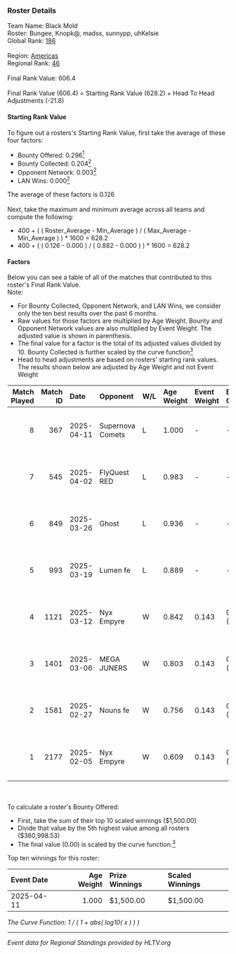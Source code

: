 ### Roster Details<br />
Team Name: Black Mold<br />
Roster: Bungee, Knopk@, madss, sunnypp, uhKelsie<br />
Global Rank: [186](../../standings_global_2025_05_05.md)<br />
<br />
Region: [Americas]( ../../standings_americas_2025_05_05.md)<br />
Regional Rank: [46]( ../../standings_americas_2025_05_05.md)<br />
<br />
Final Rank Value:  606.4<br />
<br />
Final Rank Value (606.4) = Starting Rank Value (628.2) + Head To Head Adjustments (-21.8)<br />

#### Starting Rank Value<br />
To figure out a rosters's Starting Rank Value, first take the average of these four factors:<br />
- Bounty Offered: 0.296[<sup>1</sup>](#table2)
- Bounty Collected: 0.204[<sup>2</sup>](#table1)
- Opponent Network: 0.003[<sup>2</sup>](#table1)
- LAN Wins: 0.000[<sup>2</sup>](#table1)

The average of these factors is 0.126<br />
<br />
Next, take the maximum and minimum average across all teams and compute the following:<br />
- 400 + ( ( Roster_Average - Min_Average ) / ( Max_Average - Min_Average ) ) * 1600 = 628.2
- 400 + ( ( 0.126 - 0.000 ) / ( 0.882 - 0.000 ) ) * 1600 = 628.2


#### Factors<br />
Below you can see a table of all of the matches that contributed to this roster's Final Rank Value.<br />
Note:<br />

- For Bounty Collected, Opponent Network, and LAN Wins, we consider only the ten best results over the past 6 months.
- Raw values for those factors are multiplied by Age Weight. Bounty and Opponent Network values are also multiplied by Event Weight. The adjusted value is shown in parenthesis.
- The final value for a factor is the total of its adjusted values divided by 10. Bounty Collected is further scaled by the curve function[<sup>3</sup>](#curveFunction)
- Head to head adjustments are based on rosters' starting rank values. The results shown below are adjusted by Age Weight and not Event Weight
<span id="table1"></span><br />


| Match Played | Match ID | Date       | Opponent         | W/L | Age Weight | Event Weight | Bounty Collected | Opponent Network | LAN Wins  | H2H Adj. | Roster                                   |
| -: | -: | :- | :- | :- | :- | :- | :- | :- | :- | -: | :- |
|            8 |      367 | 2025-04-11 | Supernova Comets | L   | 1.000      | -            | -                | -                | -         |   -12.96 | Bungee, Knopk@, madss, sunnypp, uhKelsie |
|            7 |      545 | 2025-04-02 | FlyQuest RED     | L   | 0.983      | -            | -                | -                | -         |   -16.39 | Bungee, Knopk@, madss, sunnypp, uhKelsie |
|            6 |      849 | 2025-03-26 | Ghost            | L   | 0.936      | -            | -                | -                | -         |   -15.29 | Bungee, Knopk@, madss, sunnypp, uhKelsie |
|            5 |      993 | 2025-03-19 | Lumen fe         | L   | 0.889      | -            | -                | -                | -         |   -14.15 | Bungee, Knopk@, madss, sunnypp, uhKelsie |
|            4 |     1121 | 2025-03-12 | Nyx Empyre       | W   | 0.842      | 0.143        | 0.003 (0.000)    | 0.032 (0.004)    | 0 (0.000) |     7.93 | Bungee, Knopk@, madss, sunnypp, uhKelsie |
|            3 |     1401 | 2025-03-06 | MEGA JUNERS      | W   | 0.803      | 0.143        | 0.003 (0.000)    | 0.082 (0.009)    | 0 (0.000) |    10.63 | Bungee, Knopk@, madss, sunnypp, uhKelsie |
|            2 |     1581 | 2025-02-27 | Nouns fe         | W   | 0.756      | 0.143        | 0.003 (0.000)    | 0.146 (0.016)    | 0 (0.000) |    11.62 | Bungee, Knopk@, madss, sunnypp, uhKelsie |
|            1 |     2177 | 2025-02-05 | Nyx Empyre       | W   | 0.609      | 0.143        | 0.003 (0.000)    | 0.032 (0.003)    | 0 (0.000) |     6.85 | Bungee, Knopk@, madss, sunnypp, uhKelsie |

<br />
<span id="table2"></span><br />
To calculate a roster's Bounty Offered:<br />

- First, take the sum of their top 10 scaled winnings ($1,500.00)
- Divide that value by the 5th highest value among all rosters ($360,998.53)
- The final value (0.00) is scaled by the curve function.[<sup>3</sup>](#curveFunction)

Top ten winnings for this roster:<br />

| Event Date | Age Weight | Prize Winnings | Scaled Winnings |
| :- | -: | :- | :- |
| 2025-04-11 |      1.000 | $1,500.00      | $1,500.00       |


<span id="curveFunction"></span>_The Curve Function: 1 / ( 1 + abs( log10( x ) ) )_<br />

---
_Event data for Regional Standings provided by HLTV.org_<br />
